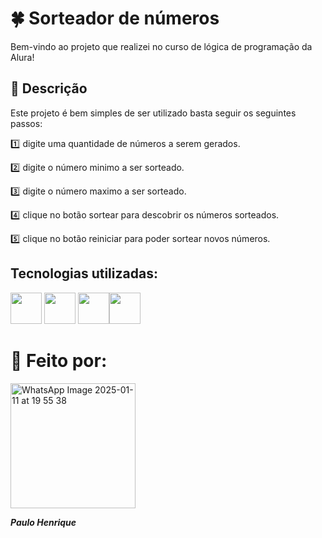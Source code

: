 # :four_leaf_clover: Sorteador de números

Bem-vindo ao projeto que realizei no curso de lógica de programação da Alura!

## :bookmark_tabs: Descrição
Este projeto é bem simples de ser utilizado basta seguir os seguintes passos:

:one: digite uma quantidade de números a serem gerados.

:two: digite o número minimo a ser sorteado.

:three: digite o número maximo a ser sorteado.

:four: clique no botão sortear para descobrir os números sorteados.

:five: clique no botão reiniciar para poder sortear novos números.

## Tecnologias utilizadas:

<img src="https://cdn.jsdelivr.net/gh/devicons/devicon@latest/icons/vscode/vscode-original.svg" width= '50' height= '50' /> <img src="https://cdn.jsdelivr.net/gh/devicons/devicon@latest/icons/javascript/javascript-original.svg" width= '50' height= '50'/> <img src="https://cdn.jsdelivr.net/gh/devicons/devicon@latest/icons/html5/html5-original.svg"  width= '50' height= '50'/><img src="https://cdn.jsdelivr.net/gh/devicons/devicon@latest/icons/css3/css3-original.svg"  width= '50' height= '50'/>

# :bust_in_silhouette: Feito por:
<img src="https://github.com/user-attachments/assets/e4f832e7-a65d-4397-9656-5f08ee22966e" alt="WhatsApp Image 2025-01-11 at 19 55 38" width= '200' height= '200'>

**_Paulo Henrique_**

